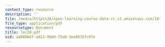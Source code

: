 ```yaml
---
content_type: resource
description: ''
file: /media/https%3A/open-learning-course-data-rc.s3.amazonaws.com/18-366-random-walks-and-diffusion-fall-2006/aa888b6fad1296dd75a83ee067bfc07e_lec20.pdf
file_type: application/pdf
resourcetype: Document
title: lec20.pdf
uid: aa888b6f-ad12-96dd-75a8-3ee067bfc07e
---
```


